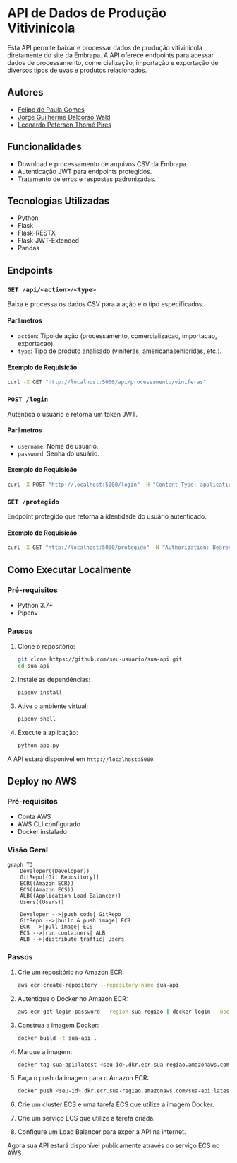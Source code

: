 # API de Dados de Produção Vitivinícola

Esta API permite baixar e processar dados de produção vitivinícola diretamente do site da Embrapa. A API oferece endpoints para acessar dados de processamento, comercialização, importação e exportação de diversos tipos de uvas e produtos relacionados.

## Autores
- [Felipe de Paula Gomes](https://github.com/Felipe-DePaula)
- [Jorge Guilherme Dalcorso Wald](https://github.com/JorgeWald)
- [Leonardo Petersen Thomé Pires](https://github.com/leonardopires)

## Funcionalidades

- Download e processamento de arquivos CSV da Embrapa.
- Autenticação JWT para endpoints protegidos.
- Tratamento de erros e respostas padronizadas.

## Tecnologias Utilizadas

- Python
- Flask
- Flask-RESTX
- Flask-JWT-Extended
- Pandas

## Endpoints

### `GET /api/<action>/<type>`

Baixa e processa os dados CSV para a ação e o tipo especificados.

#### Parâmetros

- `action`: Tipo de ação (processamento, comercializacao, importacao, exportacao).
- `type`: Tipo de produto analisado (viniferas, americanasehibridas, etc.).

#### Exemplo de Requisição

```bash
curl -X GET "http://localhost:5000/api/processamento/viniferas"
```

### `POST /login`

Autentica o usuário e retorna um token JWT.

#### Parâmetros

- `username`: Nome de usuário.
- `password`: Senha do usuário.

#### Exemplo de Requisição

```bash
curl -X POST "http://localhost:5000/login" -H "Content-Type: application/json" -d '{"username":"zorzi","password":"biguxo"}'
```

### `GET /protegido`

Endpoint protegido que retorna a identidade do usuário autenticado.

#### Exemplo de Requisição

```bash
curl -X GET "http://localhost:5000/protegido" -H "Authorization: Bearer <seu-token-jwt>"
```

## Como Executar Localmente

### Pré-requisitos

- Python 3.7+
- Pipenv

### Passos

1. Clone o repositório:

    ```bash
    git clone https://github.com/seu-usuario/sua-api.git
    cd sua-api
    ```

2. Instale as dependências:

    ```bash
    pipenv install
    ```

3. Ative o ambiente virtual:

    ```bash
    pipenv shell
    ```

4. Execute a aplicação:

    ```bash
    python app.py
    ```

A API estará disponível em `http://localhost:5000`.

## Deploy no AWS

### Pré-requisitos

- Conta AWS
- AWS CLI configurado
- Docker instalado

### Visão Geral

```mermaid
graph TD
    Developer((Developer))
    GitRepo[(Git Repository)]
    ECR((Amazon ECR))
    ECS((Amazon ECS))
    ALB((Application Load Balancer))
    Users((Users))
    
    Developer -->|push code| GitRepo
    GitRepo -->|build & push image| ECR
    ECR -->|pull image| ECS
    ECS -->|run containers| ALB
    ALB -->|distribute traffic| Users
```

### Passos

1. Crie um repositório no Amazon ECR:

    ```bash
    aws ecr create-repository --repository-name sua-api
    ```

2. Autentique o Docker no Amazon ECR:

    ```bash
    aws ecr get-login-password --region sua-regiao | docker login --username AWS --password-stdin <seu-id>.dkr.ecr.sua-regiao.amazonaws.com
    ```

3. Construa a imagem Docker:

    ```bash
    docker build -t sua-api .
    ```

4. Marque a imagem:

    ```bash
    docker tag sua-api:latest <seu-id>.dkr.ecr.sua-regiao.amazonaws.com/sua-api:latest
    ```

5. Faça o push da imagem para o Amazon ECR:

    ```bash
    docker push <seu-id>.dkr.ecr.sua-regiao.amazonaws.com/sua-api:latest
    ```

6. Crie um cluster ECS e uma tarefa ECS que utilize a imagem Docker.

7. Crie um serviço ECS que utilize a tarefa criada.

8. Configure um Load Balancer para expor a API na internet.

Agora sua API estará disponível publicamente através do serviço ECS no AWS.


